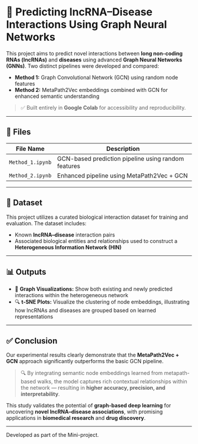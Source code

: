 # 🧬 Predicting lncRNA–Disease Interactions Using Graph Neural Networks

This project aims to predict novel interactions between **long non-coding RNAs (lncRNAs)** and **diseases** using advanced **Graph Neural Networks (GNNs)**. Two distinct pipelines were developed and compared:

- **Method 1:** Graph Convolutional Network (GCN) using random node features
- **Method 2:** MetaPath2Vec embeddings combined with GCN for enhanced semantic understanding

> ✅ Built entirely in **Google Colab** for accessibility and reproducibility.

---

## 📁 Files

| File Name | Description |
|-----------|-------------|
| `Method_1.ipynb` | GCN-based prediction pipeline using random features |
| `Method_2.ipynb` | Enhanced pipeline using MetaPath2Vec + GCN |

---
## 📂 Dataset

This project utilizes a curated biological interaction dataset for training and evaluation. The dataset includes:

- Known **lncRNA–disease** interaction pairs
- Associated biological entities and relationships used to construct a **Heterogeneous Information Network (HIN)**

- ---

## 📊 Outputs

- 🧠 **Graph Visualizations:** Show both existing and newly predicted interactions within the heterogeneous network  
- 🔍 **t-SNE Plots:** Visualize the clustering of node embeddings, illustrating how lncRNAs and diseases are grouped based on learned representations  

---

## ✅ Conclusion

Our experimental results clearly demonstrate that the **MetaPath2Vec + GCN** approach significantly outperforms the basic GCN pipeline.

> 🔍 By integrating semantic node embeddings learned from metapath-based walks, the model captures rich contextual relationships within the network — resulting in **higher accuracy, precision, and interpretability**.

This study validates the potential of **graph-based deep learning** for uncovering **novel lncRNA–disease associations**, with promising applications in **biomedical research** and **drug discovery**.

---
Developed as part of the Mini-project.
